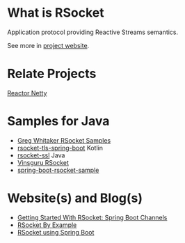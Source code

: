 # What is RSocket

Application protocol providing Reactive Streams semantics.

See more in [project website](https://rsocket.io).

# Relate Projects

[Reactor Netty](https://projectreactor.io/docs/netty/release/reference/index.html)

# Samples for Java

- [Greg Whitaker RSocket Samples](https://github.com/gregwhitaker?utf8=%E2%9C%93&tab=repositories&q=rsocket+example&type=&language=)
- [rsocket-tls-spring-boot](https://github.com/Mario5Gray/rsocket-tls-spring-boot) Kotlin
- [rsocket-ssl](https://github.com/Codingendless/rsocket-ssl) Java
- [Vinsguru RSocket](https://github.com/vinsguru/vinsguru-blog-code-samples/tree/master/rsocket)
- [spring-boot-rsocket-sample](https://github.com/jskim1991/spring-boot-rsocket-sample)

# Website(s) and Blog(s)

- [Getting Started With RSocket: Spring Boot Channels](https://spring.io/blog/2020/04/06/getting-started-with-rsocket-spring-boot-channels)
- [RSocket By Example](https://rsocketbyexample.info/)
- [RSocket using Spring Boot](https://jskim1991.medium.com/rsocket-using-spring-boot-d6561918d979)
